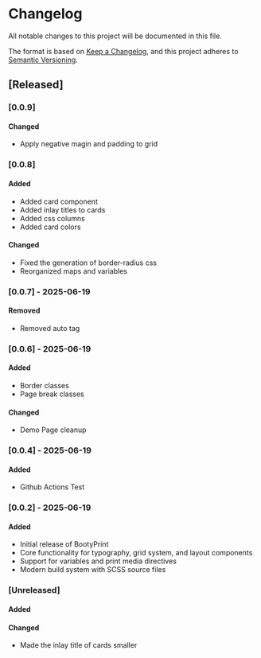 # Changelog

All notable changes to this project will be documented in this file.

The format is based on [Keep a Changelog](https://keepachangelog.com/en/1.0.0/),
and this project adheres to [Semantic Versioning](https://semver.org/spec/v2.0.0.html).

## [Released]

### [0.0.9]

#### Changed
- Apply negative magin and padding to grid

### [0.0.8]

#### Added
- Added card component
- Added inlay titles to cards
- Added css columns
- Added card colors

#### Changed
- Fixed the generation of border-radius css
- Reorganized maps and variables


### [0.0.7] - 2025-06-19

#### Removed
- Removed auto tag


### [0.0.6] - 2025-06-19

#### Added
- Border classes
- Page break classes

#### Changed
- Demo Page cleanup


### [0.0.4] - 2025-06-19

#### Added
- Github Actions Test


### [0.0.2] - 2025-06-19

#### Added
- Initial release of BootyPrint
- Core functionality for typography, grid system, and layout components
- Support for variables and print media directives
- Modern build system with SCSS source files


### [Unreleased]

#### Added

#### Changed
- Made the inlay title of cards smaller
